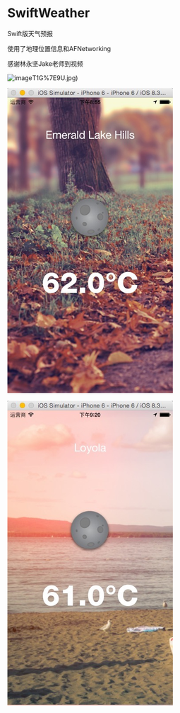 # SwiftWeather


Swift版天气预报


使用了地理位置信息和AFNetworking


感谢林永坚Jake老师到视频




![image](https://github.com/yunyeLoveYoona/SwiftWeather/blob/SwiftWeather/Swift%20weather/OV285B%5DH0LW%5DVZ%403)T1G%7E9U.jpg)




![image](https://github.com/yunyeLoveYoona/SwiftWeather/blob/SwiftWeather/Swift%20weather/DQUC%40(BS)TNYB%60I%5BFES_UEJ.jpg)



![image](https://github.com/yunyeLoveYoona/SwiftWeather/blob/SwiftWeather/Swift%20weather/K%7EV%25H2MEW%7E%7BU7%40KRP%7BQERPN.jpg)

